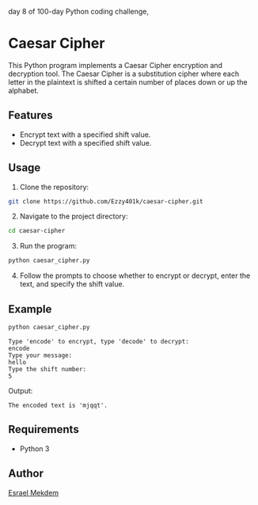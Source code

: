 day 8 of 100-day Python coding challenge,

# Caesar Cipher

This Python program implements a Caesar Cipher encryption and decryption tool. The Caesar Cipher is a substitution cipher where each letter in the plaintext is shifted a certain number of places down or up the alphabet.

## Features

- Encrypt text with a specified shift value.
- Decrypt text with a specified shift value.

## Usage

1. Clone the repository:

```bash
git clone https://github.com/Ezzy401k/caesar-cipher.git
```

2. Navigate to the project directory:

```bash
cd caesar-cipher
```

3. Run the program:

```bash
python caesar_cipher.py
```

4. Follow the prompts to choose whether to encrypt or decrypt, enter the text, and specify the shift value.

## Example

```bash
python caesar_cipher.py
```

```
Type 'encode' to encrypt, type 'decode' to decrypt:
encode
Type your message:
hello
Type the shift number:
5
```

Output:
```
The encoded text is 'mjqqt'.
```

## Requirements

- Python 3


## Author

[Esrael Mekdem](https://github.com/Ezzy401k)
